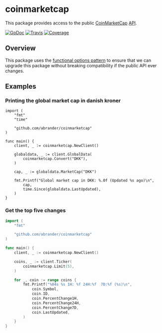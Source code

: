 # coinmarketcap

This package provides access to the public [CoinMarketCap](https://coinmarketcap.com/) [API](https://coinmarketcap.com/api/).

[![GoDoc][1]][2]
[![Travis][3]][4]
[![Coverage][5]][6]


[1]: https://godoc.org/github.com/abrander/coinmarketcap?status.svg
[2]: https://godoc.org/github.com/abrander/coinmarketcap

[3]: https://travis-ci.org/abrander/coinmarketcap.svg?branch=master
[4]: https://travis-ci.org/abrander/coinmarketcap

[5]: https://coveralls.io/repos/github/abrander/coinmarketcap/badge.svg?branch=master
[6]: https://coveralls.io/github/abrander/coinmarketcap?branch=master

## Overview

This package uses the [functional options pattern](https://dave.cheney.net/2014/10/17/functional-options-for-friendly-apis)
to ensure that we can upgrade this package without breaking compatibility if the public API ever changes.

## Examples

### Printing the global market cap in danish kroner

```golang
import (
	"fmt"
	"time"

	"github.com/abrander/coinmarketcap"
)

func main() {
	client, _ := coinmarketcap.NewClient()

	globaldata, _ := client.GlobalData(
		coinmarketcap.Convert("DKK"),
	)

	cap, _ := globaldata.MarketCap("DKK")

	fmt.Printf("Global market cap in DKK: %.0f (Updated %s ago)\n",
		cap,
		time.Since(globaldata.LastUpdated),
	)
}
```

### Get the top five changes

```go
import (
	"fmt"

	"github.com/abrander/coinmarketcap"
)

func main() {
	client, _ := coinmarketcap.NewClient()

	coins, _ := client.Ticker(
		coinmarketcap.Limit(5),
	)

	for _, coin := range coins {
		fmt.Printf("%04s %s 1H: %f 24H:%f  7D:%f (%s)\n",
			coin.Symbol,
			coin.ID,
			coin.PercentChange1H,
			coin.PercentChange24H,
			coin.PercentChange7D,
			coin.LastUpdated,
		)
	}
}
```
